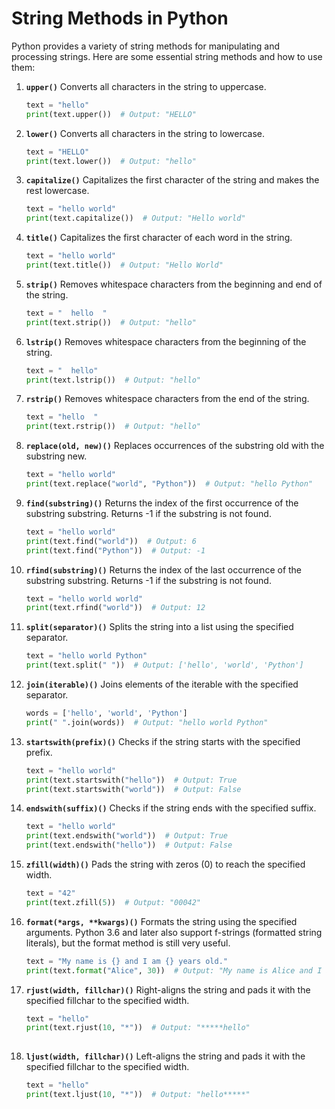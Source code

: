 # String Methods in Python

Python provides a variety of string methods for manipulating and processing strings. Here are some essential string methods and how to use them:

1. **`upper()`**
   Converts all characters in the string to uppercase.

   ```python
   text = "hello"
   print(text.upper())  # Output: "HELLO"

2. **`lower()`**
   Converts all characters in the string to lowercase.

   ```python
   text = "HELLO"
   print(text.lower())  # Output: "hello"

3. **`capitalize()`**
   Capitalizes the first character of the string and makes the rest lowercase.

   ```python
   text = "hello world"
   print(text.capitalize())  # Output: "Hello world"

4. **`title()`**
   Capitalizes the first character of each word in the string.

   ```python
   text = "hello world"
   print(text.title())  # Output: "Hello World"

5. **`strip()`**
   Removes whitespace characters from the beginning and end of the string.

   ```python
   text = "  hello  "
   print(text.strip())  # Output: "hello"

6. **`lstrip()`**
   Removes whitespace characters from the beginning of the string.

   ```python
   text = "  hello"
   print(text.lstrip())  # Output: "hello"

7. **`rstrip()`**
   Removes whitespace characters from the end of the string.

   ```python
   text = "hello  "
   print(text.rstrip())  # Output: "hello"

8. **`replace(old, new)()`**
   Replaces occurrences of the substring old with the substring new.

   ```python
   text = "hello world"
   print(text.replace("world", "Python"))  # Output: "hello Python"

9. **`find(substring)()`**
    Returns the index of the first occurrence of the substring substring. Returns -1 if the substring is not found.
   
   ```python
   text = "hello world"
   print(text.find("world"))  # Output: 6
   print(text.find("Python"))  # Output: -1

10. **`rfind(substring)()`**
    Returns the index of the last occurrence of the substring substring. Returns -1 if the substring is not found.

    ```python
    text = "hello world world"
    print(text.rfind("world"))  # Output: 12

11. **`split(separator)()`**
     Splits the string into a list using the specified separator.

    ```python
    text = "hello world Python"
    print(text.split(" "))  # Output: ['hello', 'world', 'Python']

12. **`join(iterable)()`**
     Joins elements of the iterable with the specified separator.

    ```python
    words = ['hello', 'world', 'Python']
    print(" ".join(words))  # Output: "hello world Python"

    
13. **`startswith(prefix)()`**
     Checks if the string starts with the specified prefix.

    ```python
    text = "hello world"
    print(text.startswith("hello"))  # Output: True
    print(text.startswith("world"))  # Output: False

14. **`endswith(suffix)()`**
      Checks if the string ends with the specified suffix.

    ```python
    text = "hello world"
    print(text.endswith("world"))  # Output: True
    print(text.endswith("hello"))  # Output: False

15. **`zfill(width)()`**
     Pads the string with zeros (0) to reach the specified width.

    ```python
    text = "42"
    print(text.zfill(5))  # Output: "00042"

16. **`format(*args, **kwargs)()`**
    Formats the string using the specified arguments. Python 3.6 and later also support f-strings (formatted string literals), but the format method is still very useful.

    ```python
    text = "My name is {} and I am {} years old."
    print(text.format("Alice", 30))  # Output: "My name is Alice and I am 30 years old."

17. **`rjust(width, fillchar)()`**
     Right-aligns the string and pads it with the specified fillchar to the specified width.

    ```python
    text = "hello"
    print(text.rjust(10, "*"))  # Output: "*****hello"
 
18. **`ljust(width, fillchar)()`**
     Left-aligns the string and pads it with the specified fillchar to the specified width.

    ```python
    text = "hello"
    print(text.ljust(10, "*"))  # Output: "hello*****"
